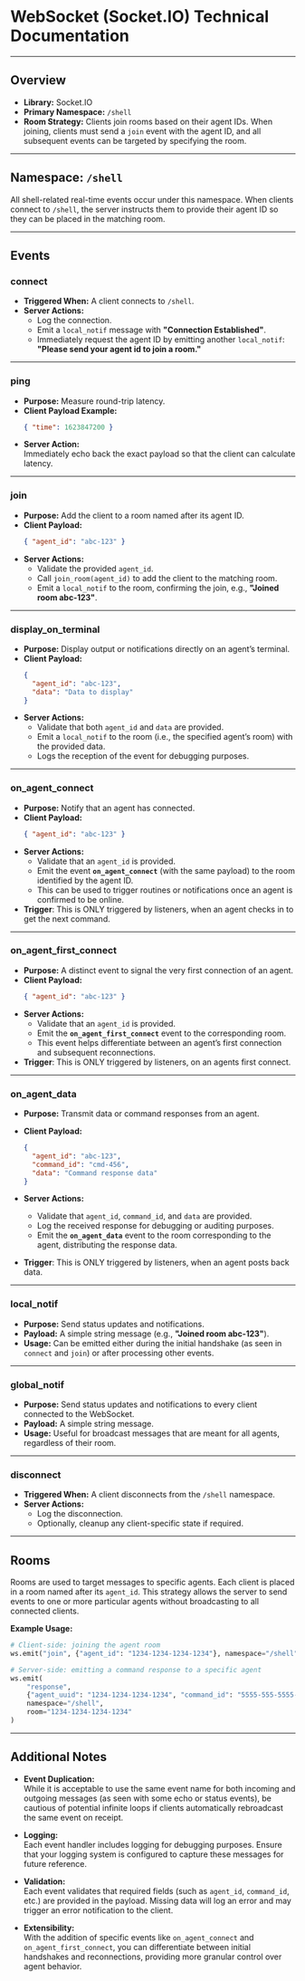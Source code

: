 

# WebSocket (Socket.IO) Technical Documentation
---

## Overview
- **Library:** Socket.IO
- **Primary Namespace:** `/shell`
- **Room Strategy:** Clients join rooms based on their agent IDs. When joining, clients must send a `join` event with the agent ID, and all subsequent events can be targeted by specifying the room.

---

## Namespace: `/shell`

All shell-related real-time events occur under this namespace. When clients connect to `/shell`, the server instructs them to provide their agent ID so they can be placed in the matching room.

---

## Events

### connect
- **Triggered When:** A client connects to `/shell`.
- **Server Actions:**
  - Log the connection.
  - Emit a `local_notif` message with **"Connection Established"**.
  - Immediately request the agent ID by emitting another `local_notif`: **"Please send your agent id to join a room."**

---

### ping
- **Purpose:** Measure round-trip latency.
- **Client Payload Example:**  
  ```json
  { "time": 1623847200 }
  ```
- **Server Action:**  
  Immediately echo back the exact payload so that the client can calculate latency.

---

### join
- **Purpose:** Add the client to a room named after its agent ID.
- **Client Payload:**  
  ```json
  { "agent_id": "abc-123" }
  ```
- **Server Actions:**
  - Validate the provided `agent_id`.
  - Call `join_room(agent_id)` to add the client to the matching room.
  - Emit a `local_notif` to the room, confirming the join, e.g., **"Joined room abc-123"**.

---

### display_on_terminal
- **Purpose:** Display output or notifications directly on an agent’s terminal.
- **Client Payload:**  
  ```json
  {
    "agent_id": "abc-123",
    "data": "Data to display"
  }
  ```
- **Server Actions:**
  - Validate that both `agent_id` and `data` are provided.
  - Emit a `local_notif` to the room (i.e., the specified agent’s room) with the provided data.
  - Logs the reception of the event for debugging purposes.

---

### on_agent_connect
- **Purpose:** Notify that an agent has connected.
- **Client Payload:**  
  ```json
  { "agent_id": "abc-123" }
  ```
- **Server Actions:**
  - Validate that an `agent_id` is provided.
  - Emit the event **`on_agent_connect`** (with the same payload) to the room identified by the agent ID.
  - This can be used to trigger routines or notifications once an agent is confirmed to be online.
- **Trigger**: This is ONLY triggered by listeners, when an agent checks in to get the next command.

---

### on_agent_first_connect
- **Purpose:** A distinct event to signal the very first connection of an agent. 
- **Client Payload:**  
  ```json
  { "agent_id": "abc-123" }
  ```
- **Server Actions:**
  - Validate that an `agent_id` is provided.
  - Emit the **`on_agent_first_connect`** event to the corresponding room.
  - This event helps differentiate between an agent’s first connection and subsequent reconnections.
- **Trigger**: This is ONLY triggered by listeners, on an agents first connect.

---

### on_agent_data
- **Purpose:** Transmit data or command responses from an agent.
- **Client Payload:**  
  ```json
  {
    "agent_id": "abc-123",
    "command_id": "cmd-456",
    "data": "Command response data"
  }
  ```
- **Server Actions:**
  - Validate that `agent_id`, `command_id`, and `data` are provided.
  - Log the received response for debugging or auditing purposes.
  - Emit the **`on_agent_data`** event to the room corresponding to the agent, distributing the response data.

- **Trigger**: This is ONLY triggered by listeners, when an agent posts back data.

---

### local_notif
- **Purpose:** Send status updates and notifications.
- **Payload:** A simple string message (e.g., **"Joined room abc-123"**).
- **Usage:** Can be emitted either during the initial handshake (as seen in `connect` and `join`) or after processing other events.

---

### global_notif
- **Purpose:** Send status updates and notifications to every client connected to the WebSocket.
- **Payload:** A simple string message.
- **Usage:** Useful for broadcast messages that are meant for all agents, regardless of their room.

---

### disconnect
- **Triggered When:** A client disconnects from the `/shell` namespace.
- **Server Actions:**
  - Log the disconnection.
  - Optionally, cleanup any client-specific state if required.

---

## Rooms

Rooms are used to target messages to specific agents. Each client is placed in a room named after its `agent_id`. This strategy allows the server to send events to one or more particular agents without broadcasting to all connected clients.

**Example Usage:**
```python
# Client-side: joining the agent room
ws.emit("join", {"agent_id": "1234-1234-1234-1234"}, namespace="/shell")

# Server-side: emitting a command response to a specific agent
ws.emit(
    "response",
    {"agent_uuid": "1234-1234-1234-1234", "command_id": "5555-555-5555-5555", "data": "somedata"},
    namespace="/shell", 
    room="1234-1234-1234-1234"
)
```

---

## Additional Notes

- **Event Duplication:**  
  While it is acceptable to use the same event name for both incoming and outgoing messages (as seen with some echo or status events), be cautious of potential infinite loops if clients automatically rebroadcast the same event on receipt.

- **Logging:**  
  Each event handler includes logging for debugging purposes. Ensure that your logging system is configured to capture these messages for future reference.

- **Validation:**  
  Each event validates that required fields (such as `agent_id`, `command_id`, etc.) are provided in the payload. Missing data will log an error and may trigger an error notification to the client.

- **Extensibility:**  
  With the addition of specific events like `on_agent_connect` and `on_agent_first_connect`, you can differentiate between initial handshakes and reconnections, providing more granular control over agent behavior.

